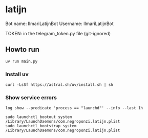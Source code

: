 # latijn

Bot name: IlmariLatijnBot
Username: IlmariLatijnBot

TOKEN: in the telegram_token.py file (git-ignored)


## Howto run

`uv run main.py`

### Install uv

`curl -LsSf https://astral.sh/uv/install.sh | sh`

### Show service errors

`log show --predicate 'process == "launchd"' --info --last 1h`

```
sudo launchctl bootout system /Library/LaunchDaemons/com.negroponzi.latijn.plist
sudo launchctl bootstrap system /Library/LaunchDaemons/com.negroponzi.latijn.plist
```
